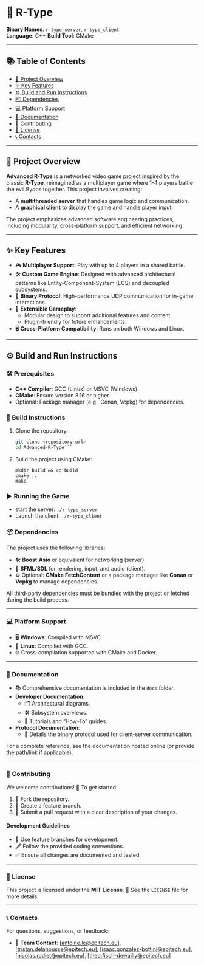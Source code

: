 # 🚀 R-Type

**Binary Names**: `r-type_server`, `r-type_client`  
**Language**: C++ 
**Build Tool**: CMake 

---

## 📚 Table of Contents
- [📖 Project Overview](#-project-overview)
- [✨ Key Features](#-key-features)
- [⚙️ Build and Run Instructions](#️-build-and-run-instructions)
- [📦 Dependencies](#-dependencies)
- [💻 Platform Support](#-platform-support)
- [📑 Documentation](#-documentation)
- [🤝 Contributing](#-contributing)
- [📝 License](#-license)
- [📞 Contacts](#-contacts)

---

## 📖 Project Overview

**Advanced R-Type** is a networked video game project inspired by the classic **R-Type**, reimagined as a multiplayer game where 1-4 players battle the evil Bydos together. This project involves creating:
- A **multithreaded server** that handles game logic and communication.
- A **graphical client** to display the game and handle player input.

The project emphasizes advanced software engineering practices, including modularity, cross-platform support, and efficient networking.

---

## ✨ Key Features

- 🎮 **Multiplayer Support**: Play with up to 4 players in a shared battle.
- 🛠️ **Custom Game Engine**: Designed with advanced architectural patterns like Entity-Component-System (ECS) and decoupled subsystems.
- 📡 **Binary Protocol**: High-performance UDP communication for in-game interactions.
- 🧩 **Extensible Gameplay**:
  - Modular design to support additional features and content.
  - Plugin-friendly for future enhancements.
- 🖥️ **Cross-Platform Compatibility**: Runs on both Windows and Linux.

---

## ⚙️ Build and Run Instructions

### 🛠️ Prerequisites
- **C++ Compiler**: GCC (Linux) or MSVC (Windows).
- **CMake**: Ensure version 3.16 or higher.
- Optional: Package manager (e.g., Conan, Vcpkg) for dependencies.

### 🔨 Build Instructions
1. Clone the repository:
   ```bash
   git clone <repository-url>
   cd Advanced-R-Type```

2.	Build the project using CMake:
    ```
    mkdir build && cd build
    cmake ..
    make```

### ▶️ Running the Game

- start the server:
    ```./r-type_server```
- Launch the client:
    ```./r-type_client```

### 📦 Dependencies

The project uses the following libraries:

- 🛠️ **Boost.Asio** or equivalent for networking (server).
- 🎨 **SFML/SDL** for rendering, input, and audio (client).
- ⚙️ Optional: **CMake FetchContent** or a package manager like **Conan** or **Vcpkg** to manage dependencies.

All third-party dependencies must be bundled with the project or fetched during the build process.

---

### 💻 Platform Support

- 🖥️ **Windows**: Compiled with MSVC.
- 🐧 **Linux**: Compiled with GCC.
- 🌐 Cross-compilation supported with CMake and Docker.

---

### 📑 Documentation

- 📚 Comprehensive documentation is included in the `docs` folder.
- **Developer Documentation**:
  - 🗂️ Architectural diagrams.
  - 🛠️ Subsystem overviews.
  - 📖 Tutorials and “How-To” guides.
- **Protocol Documentation**:
  - 📡 Details the binary protocol used for client-server communication.

For a complete reference, see the documentation hosted online (or provide the path/link if applicable).

---

### 🤝 Contributing

We welcome contributions! 🎉 To get started:

1. 🍴 Fork the repository.
2. 🌿 Create a feature branch.
3. 📨 Submit a pull request with a clear description of your changes.

#### Development Guidelines

- 📂 Use feature branches for development.
- 🖋️ Follow the provided coding conventions.
- ✅ Ensure all changes are documented and tested.

---

### 📝 License

This project is licensed under the **MIT License**. 📜 See the `LICENSE` file for more details.

---

### 📞 Contacts

For questions, suggestions, or feedback:

- 📧 **Team Contact**: [antoine.le@epitech.eu], [tristan.delahousse@epitech.eu], [isaac.gonzalez-bottini@epitech.eu], [nicolas.rodiet@epitech.eu], [theo.fisch-dewailly@epitech.eu]
